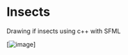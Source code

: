 # Insects
Drawing if insects using c++ with SFML 

[![image](https://github.com/Blakrunner/Insect/main/sample.png)]
